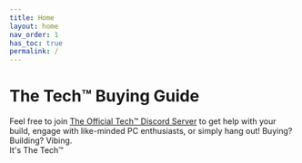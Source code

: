 ```yaml
---
title: Home
layout: home
nav_order: 1
has_toc: true
permalink: /
---
```



# The Tech™ Buying Guide

Feel free to join [The Official Tech™ Discord Server](https://discord.gg/fGNSuWzNHG) to get help with your build, engage with like-minded PC enthusiasts, or simply hang out!
Buying? Building? Vibing.
<br>
It's The Tech™

